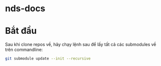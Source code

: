 # nds-docs

# Bắt đầu

Sau khi clone repos về, hãy chạy lệnh sau để lấy tất cả các submodules về trên commandline:

```bash
git submodule update --init --recursive
```
